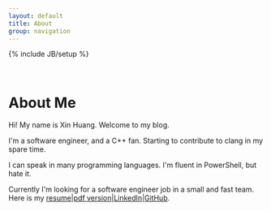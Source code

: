 ```yaml
---
layout: default
title: About
group: navigation
---
```

{% include JB/setup %}

<br/>

# About Me

Hi! My name is Xin Huang. Welcome to my blog. 

I'm a software engineer, and a C++ fan. 
Starting to contribute to clang in my spare time.

I can speak in many programming languages. I'm fluent in PowerShell, but hate it.

Currently I'm looking for a software engineer job in a small and fast team.
Here is my [resume]|[pdf version]|[LinkedIn]|[GitHub].

[resume]:/resume.html
[pdf version]:/resume.pdf
[LinkedIn]:http://www.linkedin.com/in/xinhuang123
[GitHub]:https://github.com/xinhuang

